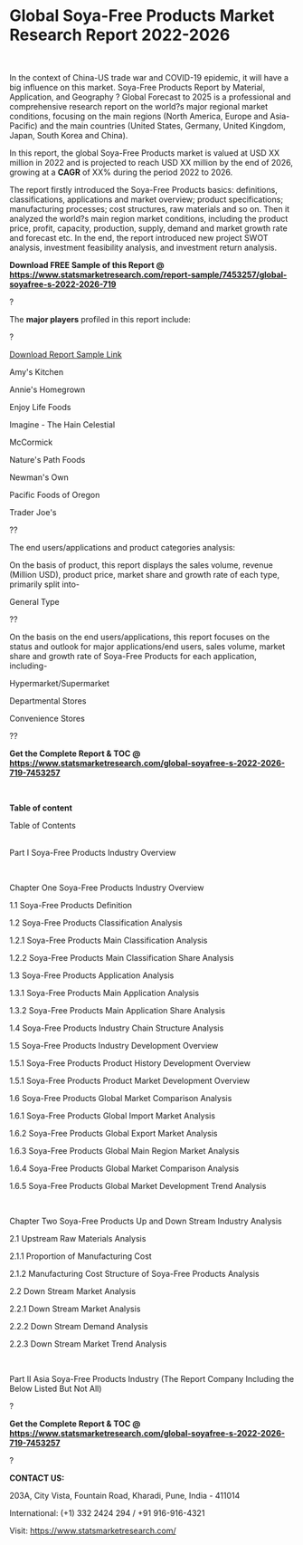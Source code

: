 <h1>Global Soya-Free Products Market Research Report 2022-2026</h1><br/><p>In the context of China-US trade war and COVID-19 epidemic, it will have a big influence on this market. Soya-Free Products Report by Material, Application, and Geography ? Global Forecast to 2025 is a professional and comprehensive research report on the world?s major regional market conditions, focusing on the main regions (North America, Europe and Asia-Pacific) and the main countries (United States, Germany, United Kingdom, Japan, South Korea and China).</p>
 
 
 
 <p>In this report, the global Soya-Free Products market is valued at USD XX million in 2022 and is projected to reach USD XX million by the end of 2026, growing at a <strong>CAGR</strong> of XX% during the period 2022 to 2026.</p>
 
 
 
 <p>The report firstly introduced the Soya-Free Products basics: definitions, classifications, applications and market overview; product specifications; manufacturing processes; cost structures, raw materials and so on. Then it analyzed the world?s main region market conditions, including the product price, profit, capacity, production, supply, demand and market growth rate and forecast etc. In the end, the report introduced new project SWOT analysis, investment feasibility analysis, and investment return analysis.</p>
 
 
 
 <div><b>Download FREE Sample of this Report @ <a href="https://www.statsmarketresearch.com/download-free-sample/7453257/global-soyafree-s-2022-2026-719">https://www.statsmarketresearch.com/report-sample/7453257/global-soyafree-s-2022-2026-719</a></b></div>
 
 
 
 <p>? </p>
 
 
 
 <p>The <strong>major players</strong> profiled in this report include:</p>
 
 
 
 <p>? </p>
 
 
 
 <p><a href="https://www.statsmarketresearch.com/download-free-sample/7453257/global-soyafree-s-2022-2026-719">Download Report Sample Link</a></p>
 
 
 
 <p>Amy&#39;s Kitchen</p>
 
 
 
 <p>Annie&#39;s Homegrown</p>
 
 
 
 <p>Enjoy Life Foods</p>
 
 
 
 <p>Imagine - The Hain Celestial</p>
 
 
 
 <p>McCormick</p>
 
 
 
 <p>Nature&#39;s Path Foods</p>
 
 
 
 <p>Newman&#39;s Own</p>
 
 
 
 <p>Pacific Foods of Oregon</p>
 
 
 
 <p>Trader Joe&#39;s</p>
 
 
 
 <p>??</p>
 
 
 
 <p>The end users/applications and product categories analysis:</p>
 
 
 
 <p>On the basis of product, this report displays the sales volume, revenue (Million USD), product price, market share and growth rate of each type, primarily split into-</p>
 
 
 
 <p>General Type</p>
 
 
 
 <p>??</p>
 
 
 
 <p>On the basis on the end users/applications, this report focuses on the status and outlook for major applications/end users, sales volume, market share and growth rate of Soya-Free Products for each application, including-</p>
 
 
 
 <p>Hypermarket/Supermarket</p>
 
 
 
 <p>Departmental Stores</p>
 
 
 
 <p>Convenience Stores</p>
 
 
 
 <p>??</p>
 
 
 
 <div><b>Get the Complete Report & TOC @ <a href="https://www.statsmarketresearch.com/global-soyafree-s-2022-2026-719-7453257">https://www.statsmarketresearch.com/global-soyafree-s-2022-2026-719-7453257</a></b></div>
 
 
 
 <p><br />
 
 <b>Table of content</b></p>
 
 
 
 <p>Table of Contents<br />
 
 <br />
 
 Part I Soya-Free Products Industry Overview<br />
 
 <br />
 
 Chapter One Soya-Free Products Industry Overview<br />
 
 1.1 Soya-Free Products Definition<br />
 
 1.2 Soya-Free Products Classification Analysis<br />
 
 1.2.1 Soya-Free Products Main Classification Analysis<br />
 
 1.2.2 Soya-Free Products Main Classification Share Analysis<br />
 
 1.3 Soya-Free Products Application Analysis<br />
 
 1.3.1 Soya-Free Products Main Application Analysis<br />
 
 1.3.2 Soya-Free Products Main Application Share Analysis<br />
 
 1.4 Soya-Free Products Industry Chain Structure Analysis<br />
 
 1.5 Soya-Free Products Industry Development Overview<br />
 
 1.5.1 Soya-Free Products Product History Development Overview<br />
 
 1.5.1 Soya-Free Products Product Market Development Overview<br />
 
 1.6 Soya-Free Products Global Market Comparison Analysis<br />
 
 1.6.1 Soya-Free Products Global Import Market Analysis<br />
 
 1.6.2 Soya-Free Products Global Export Market Analysis<br />
 
 1.6.3 Soya-Free Products Global Main Region Market Analysis<br />
 
 1.6.4 Soya-Free Products Global Market Comparison Analysis<br />
 
 1.6.5 Soya-Free Products Global Market Development Trend Analysis<br />
 
 <br />
 
 Chapter Two Soya-Free Products Up and Down Stream Industry Analysis<br />
 
 2.1 Upstream Raw Materials Analysis<br />
 
 2.1.1 Proportion of Manufacturing Cost<br />
 
 2.1.2 Manufacturing Cost Structure of Soya-Free Products Analysis<br />
 
 2.2 Down Stream Market Analysis<br />
 
 2.2.1 Down Stream Market Analysis<br />
 
 2.2.2 Down Stream Demand Analysis<br />
 
 2.2.3 Down Stream Market Trend Analysis<br />
 
 <br />
 
 Part II Asia Soya-Free Products Industry (The Report Company Including the Below Listed But Not All)<br />
 
 ? </p>
 
 
 
 <div><b>Get the Complete Report & TOC @ <a href="https://www.statsmarketresearch.com/global-soyafree-s-2022-2026-719-7453257">https://www.statsmarketresearch.com/global-soyafree-s-2022-2026-719-7453257</a></b></div>
 
 
 
 <p>? </p>
 
 
 
 <p><b>CONTACT US:</b><br />
 
 203A, City Vista, Fountain Road, Kharadi, Pune, India - 411014<br />
 
 International: (+1) 332 2424 294 / +91 916-916-4321<br />
 
 Visit: <a href="https://www.statsmarketresearch.com/">https://www.statsmarketresearch.com/</a></p>